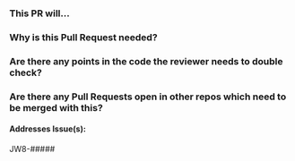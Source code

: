 ### This PR will...

### Why is this Pull Request needed?

### Are there any points in the code the reviewer needs to double check?

### Are there any Pull Requests open in other repos which need to be merged with this?

#### Addresses Issue(s):

JW8-#####
